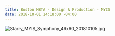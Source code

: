 ```yaml
---
title: Boston MBTA - Design & Production - MYIS
date: 2018-10-01 14:18:00 -04:00
---
```


![Starry_MYIS_Symphony_46x60_201810105.jpg](/uploads/Starry_MYIS_Symphony_46x60_201810105.jpg)
